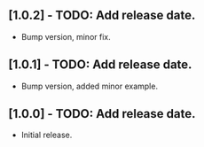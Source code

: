 ## [1.0.2] - TODO: Add release date.

* Bump version, minor fix.

## [1.0.1] - TODO: Add release date.

* Bump version, added minor example.

## [1.0.0] - TODO: Add release date.

* Initial release.
